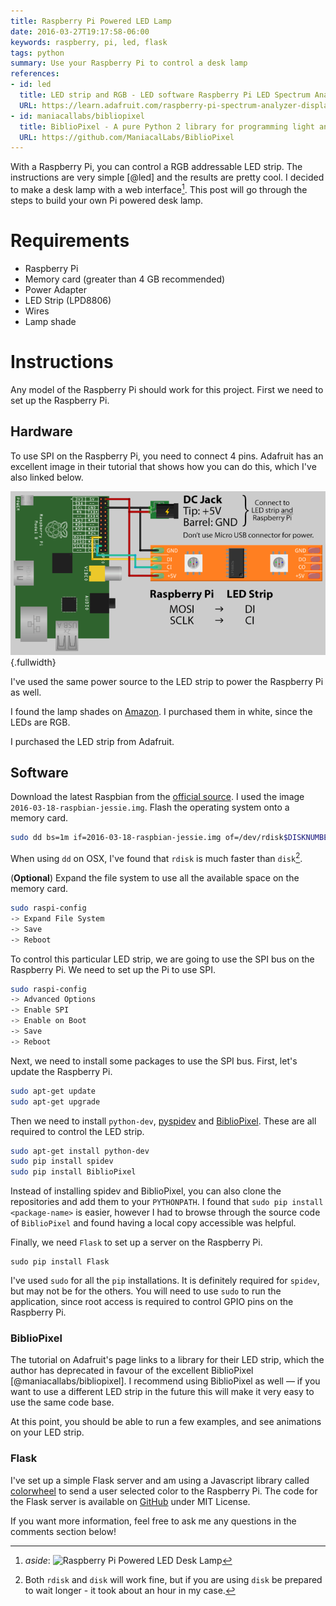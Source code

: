 ```yaml
---
title: Raspberry Pi Powered LED Lamp
date: 2016-03-27T19:17:58-06:00
keywords: raspberry, pi, led, flask
tags: python
summary: Use your Raspberry Pi to control a desk lamp
references:
- id: led
  title: LED strip and RGB - LED software Raspberry Pi LED Spectrum Analyzer - Adafruit Learning System
  URL: https://learn.adafruit.com/raspberry-pi-spectrum-analyzer-display-on-rgb-led-strip/led-strip-and-rgb-led-software
- id: maniacallabs/bibliopixel
  title: BiblioPixel - A pure Python 2 library for programming light animation
  URL: https://github.com/ManiacalLabs/BiblioPixel
---
```


With a Raspberry Pi, you can control a RGB addressable LED strip.
The instructions are very simple [@led] and the results are pretty cool.
I decided to make a desk lamp with a web interface[^1].
This post will go through the steps to build your own Pi powered desk lamp.

[^1]: _aside_: ![Raspberry Pi Powered LED Desk Lamp](images/raspberrypilamp.gif)

# Requirements

* Raspberry Pi
* Memory card (greater than 4 GB recommended)
* Power Adapter
* LED Strip (LPD8806)
* Wires
* Lamp shade

# Instructions

Any model of the Raspberry Pi should work for this project.
First we need to set up the Raspberry Pi.

## Hardware

To use SPI on the Raspberry Pi, you need to connect 4 pins.
Adafruit has an excellent image in their tutorial that shows how you can do this, which I've also linked below.

![Wiring Diagram](images/raspberry_pi_diagram.png){.fullwidth}

I've used the same power source to the LED strip to power the Raspberry Pi as well.

I found the lamp shades on [Amazon](https://www.amazon.com/s/field-keywords=puzzle+lamp).
I purchased them in white, since the LEDs are RGB.

I purchased the LED strip from Adafruit.

## Software

Download the latest Raspbian from the [official source](https://www.raspberrypi.org/downloads/raspbian/).
I used the image `2016-03-18-raspbian-jessie.img`.
Flash the operating system onto a memory card.

```bash
sudo dd bs=1m if=2016-03-18-raspbian-jessie.img of=/dev/rdisk$DISKNUMBER
```

When using `dd` on OSX, I've found that `rdisk` is much faster than `disk`[^2].

[^2]: Both `rdisk` and `disk` will work fine, but if you are using `disk` be prepared to wait longer - it took about an hour in my case.

(**Optional**) Expand the file system to use all the available space on the memory card.

```bash
sudo raspi-config
-> Expand File System
-> Save
-> Reboot
```

To control this particular LED strip, we are going to use the SPI bus on the Raspberry Pi.
We need to set up the Pi to use SPI.

```bash
sudo raspi-config
-> Advanced Options
-> Enable SPI
-> Enable on Boot
-> Save
-> Reboot
```

Next, we need to install some packages to use the SPI bus.
First, let's update the Raspberry Pi.

```bash
sudo apt-get update
sudo apt-get upgrade
```

Then we need to install `python-dev`, [pyspidev]( https://github.com/doceme/py-spidev ) and [BiblioPixel](https://github.com/ManiacalLabs/BiblioPixel).
These are all required to control the LED strip.

```bash
sudo apt-get install python-dev
sudo pip install spidev
sudo pip install BiblioPixel
```

Instead of installing spidev and BiblioPixel, you can also clone the repositories and add them to your `PYTHONPATH`.
I found that `sudo pip install <package-name>` is easier, however I had to browse through the source code of `BiblioPixel` and found having a local copy accessible was helpful.

Finally, we need `Flask` to set up a server on the Raspberry Pi.

```
sudo pip install Flask
```

I've used `sudo` for all the `pip` installations.
It is definitely required for `spidev`, but may not be for the others.
You will need to use `sudo` to run the application, since root access is required to control GPIO pins on the Raspberry Pi.

### BiblioPixel

The tutorial on Adafruit's page links to a library for their LED strip, which the author has deprecated in favour of the excellent BiblioPixel [@maniacallabs/bibliopixel].
I recommend using BiblioPixel as well — if you want to use a different LED strip in the future this will make it very easy to use the same code base.

At this point, you should be able to run a few examples, and see animations on your LED strip.

### Flask

I've set up a simple Flask server and am using a Javascript library called [colorwheel](https://jweir.github.io/colorwheel/) to send a user selected color to the Raspberry Pi.
The code for the Flask server is available on [GitHub](https://github.com/kdheepak/arp) under MIT License.

If you want more information, feel free to ask me any questions in the comments section below!
